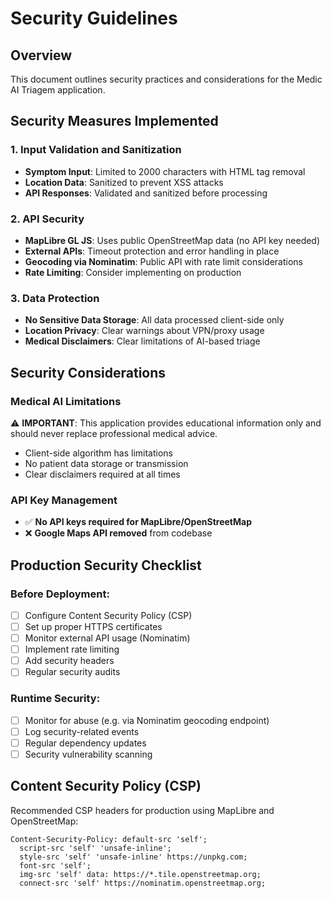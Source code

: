 # Security Guidelines

## Overview
This document outlines security practices and considerations for the Medic AI Triagem application.

## Security Measures Implemented

### 1. Input Validation and Sanitization
- **Symptom Input**: Limited to 2000 characters with HTML tag removal  
- **Location Data**: Sanitized to prevent XSS attacks  
- **API Responses**: Validated and sanitized before processing  

### 2. API Security
- **MapLibre GL JS**: Uses public OpenStreetMap data (no API key needed)  
- **External APIs**: Timeout protection and error handling in place  
- **Geocoding via Nominatim**: Public API with rate limit considerations  
- **Rate Limiting**: Consider implementing on production  

### 3. Data Protection
- **No Sensitive Data Storage**: All data processed client-side only  
- **Location Privacy**: Clear warnings about VPN/proxy usage  
- **Medical Disclaimers**: Clear limitations of AI-based triage  

## Security Considerations

### Medical AI Limitations
⚠️ **IMPORTANT**: This application provides educational information only and should never replace professional medical advice.

- Client-side algorithm has limitations  
- No patient data storage or transmission  
- Clear disclaimers required at all times  

### API Key Management
- ✅ **No API keys required for MapLibre/OpenStreetMap**
- ❌ **Google Maps API removed** from codebase

## Production Security Checklist

### Before Deployment:
- [ ] Configure Content Security Policy (CSP)  
- [ ] Set up proper HTTPS certificates  
- [ ] Monitor external API usage (Nominatim)  
- [ ] Implement rate limiting  
- [ ] Add security headers  
- [ ] Regular security audits  

### Runtime Security:
- [ ] Monitor for abuse (e.g. via Nominatim geocoding endpoint)  
- [ ] Log security-related events  
- [ ] Regular dependency updates  
- [ ] Security vulnerability scanning  

## Content Security Policy (CSP)
Recommended CSP headers for production using MapLibre and OpenStreetMap:

```http
Content-Security-Policy: default-src 'self'; 
  script-src 'self' 'unsafe-inline'; 
  style-src 'self' 'unsafe-inline' https://unpkg.com; 
  font-src 'self'; 
  img-src 'self' data: https://*.tile.openstreetmap.org; 
  connect-src 'self' https://nominatim.openstreetmap.org;
